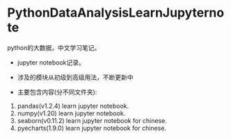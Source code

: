 # PythonDataAnalysisLearnJupyternote

python的大数据，中文学习笔记。

* jupyter notebook记录。
* 涉及的模块从初级到高级用法，不断更新中

* 主要包含内容(分不同文件夹):
 1. pandas(v1.2.4) learn jupyter notebook.
 2. numpy(v1.20) learn jupyter notebook.
 3. seaborn(v0.11.2) learn jupyter notebook for chinese.
 4. pyecharts(1.9.0) learn jupyter notebook for chinese.

